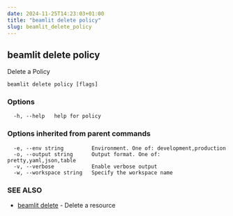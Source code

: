 ```yaml
---
date: 2024-11-25T14:23:03+01:00
title: "beamlit delete policy"
slug: beamlit_delete_policy
---
```

## beamlit delete policy

Delete a Policy

```
beamlit delete policy [flags]
```

### Options

```
  -h, --help   help for policy
```

### Options inherited from parent commands

```
  -e, --env string         Environment. One of: development,production
  -o, --output string      Output format. One of: pretty,yaml,json,table
  -v, --verbose            Enable verbose output
  -w, --workspace string   Specify the workspace name
```

### SEE ALSO

* [beamlit delete](beamlit_delete.md)	 - Delete a resource

